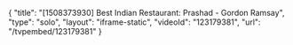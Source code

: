 {
    "title": "[1508373930] Best Indian Restaurant: Prashad - Gordon Ramsay",
    "type": "solo",
    "layout": "iframe-static",
    "videoId": "123179381",
    "url": "\/tvpembed\/123179381"
}